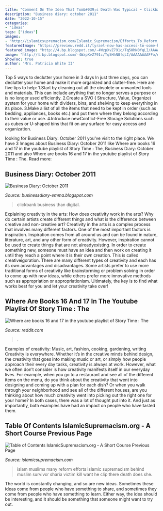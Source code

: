 ```yaml
---
title: "Comment On The Idea That Tom&#039;s Death Was Typical ~ Clickbank Business Than Digital"
description: "Business diary: october 2011"
date: "2022-10-15"
categories:
- "ideas"
tags: ["ideas"]
images:
- "http://islamicsupremacism.com/Islamic_Supremacism/Efforts_To_Reform_Islam_files/url.jpg"
featuredImage: "https://preview.redd.it/tyrael-now-has-access-to-some-high-level-rogue-feats-v0-7osamjzxnrq91.jpg?width=640&amp;crop=smart&amp;auto=webp&amp;s=88ce8a0525882525e0598fe9ca755ee5196db6ad"
featured_image: "http://4.bp.blogspot.com/-4WzpXvZ791c/Tq5HhN0fqLI/AAAAAAAAFFo/d9KLT5W1mZY/s1600/Clickbank-Tips.png"
image: "http://4.bp.blogspot.com/-4WzpXvZ791c/Tq5HhN0fqLI/AAAAAAAAFFo/d9KLT5W1mZY/s1600/Clickbank-Tips.png"
ShowToc: true
author: "Mrs. Patricia White II"
---
```



Top 5 ways to declutter your home in 3 days
In just three days, you can declutter your home and make it more organized and clutter-free. Here are five tips to help:
1.Start by cleaning out all the obsolete or unwanted tools and materials. This can include anything that no longer serves a purpose or is no longer used efficiently.
2.Create a SVO ( Structure, Value, Organize) system for your home with dividers, bins, and shelving to keep everything in its place.
3.Make a list of all the items that need to be kept in order (such as bedding, appliances, books etc.) and put them where they belong according to their value or use.
4.Introduce newConflict-Free Storage Solutions such as cubes or U-shaped bins that fit on any surface for easy access and organization.      
	

		
looking for Business Diary: October 2011 you've visit to the right place. We have 3 Images about Business Diary: October 2011 like Where are books 16 and 17 in the youtube playlist of Story Time : The, Business Diary: October 2011 and also Where are books 16 and 17 in the youtube playlist of Story Time : The. Read more:
		
    
## Business Diary: October 2011

<img loading=lazy src="http://4.bp.blogspot.com/-4WzpXvZ791c/Tq5HhN0fqLI/AAAAAAAAFFo/d9KLT5W1mZY/s1600/Clickbank-Tips.png" onerror="this.onerror=null;this.src='https://tse4.mm.bing.net/th?id=OIP.qJX623JW1C7AXK9BxoI6iQAAAA&amp;pid=15.1';" alt="Business Diary: October 2011">

_Source: businessdiary-emma.blogspot.com_

>clickbank business than digital. 

	

Explaining creativity in the arts: How does creativity work in the arts? Why do certain artists create different things and what is the difference between creative and non-creative art?
Creativity in the arts is a complex process that involves many different factors. One of the most important factors is inspiration. Inspiration comes from all around us and can be found in nature, literature, art, and any other form of creativity. However, inspiration cannot be used to create things that are not alreadyexisting. In order to create something new, someone must have an idea and then work on creating it until they reach a point where it is their own creation. This is called creativeigoration. There are many different types of creativity and each has its own advantages and disadvantages. Some artists prefer to use more traditional forms of creativity like brainstorming or problem solving in order to come up with new ideas, while others prefer more innovative methods such as appropriation or appropriationism. Ultimately, the key is to find what works best for you and let your creativity take over!

    
## Where Are Books 16 And 17 In The Youtube Playlist Of Story Time : The

<img loading=lazy src="https://preview.redd.it/tyrael-now-has-access-to-some-high-level-rogue-feats-v0-7osamjzxnrq91.jpg?width=640&amp;crop=smart&amp;auto=webp&amp;s=88ce8a0525882525e0598fe9ca755ee5196db6ad" onerror="this.onerror=null;this.src='https://tse4.mm.bing.net/th?id=OIP.AOMf3C7mRH_ZgoS_1_RzBgHaJP&amp;pid=15.1';" alt="Where are books 16 and 17 in the youtube playlist of Story Time : The">

_Source: reddit.com_

>. 

	

Examples of creativity: Music, art, fashion, cooking, gardening, writing
Creativity is everywhere. Whether it’s in the creative minds behind design, the creativity that goes into making music or art, or simply how people approach their every day tasks, creativity is always at work. However, what we often don’t consider is how creativity manifests itself in our everyday lives. For example, when you go to a restaurant and see all of the different items on the menu, do you think about the creativity that went into designing and coming up with a plan for each dish? Or when you walk through your neighborhood and see all of the different houses, are you thinking about how much creativity went into picking out the right one for your home? In both cases, there was a lot of thought put into it. And just as importantly, both examples have had an impact on people who have tasted them.

    
## Table Of Contents IslamicSupremacism.org - A Short Course Previous Page

<img loading=lazy src="http://islamicsupremacism.com/Islamic_Supremacism/Efforts_To_Reform_Islam_files/url.jpg" onerror="this.onerror=null;this.src='https://tse3.mm.bing.net/th?id=OIP.MW8Bikb7ky9_W8FiWTEFlwHaJ9&amp;pid=15.1';" alt="Table of Contents IslamicSupremacism.org - A Short Course Previous Page">

_Source: islamicsupremacism.com_

>islam muslims many reform efforts islamic supremacism behind muslim survivor sharia victim kill want he clip there death does she. 

	

The world is constantly changing, and so are new ideas. Sometimes these ideas come from people who have something to share, and sometimes they come from people who have something to learn. Either way, the idea should be interesting, and it should be something that someone might want to try out.

